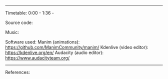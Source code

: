 <what the video is about>

------------------

Timetable:
0:00 - <something>
1:36 - <something else>

Source code:
<link to blob in this repository>

Music:
<credit>

Software used:
Manim (animations): https://github.com/ManimCommunity/manim/
Kdenlive (video editor): https://kdenlive.org/en/
Audacity (audio editor): https://www.audacityteam.org/

------------------

References:
<things I used to make this video>
